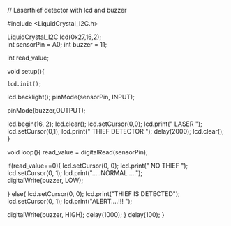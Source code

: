 // Laserthief detector with lcd and buzzer 

#include <LiquidCrystal_I2C.h>

LiquidCrystal_I2C lcd(0x27,16,2);  
int sensorPin = A0; 
int buzzer = 11;

int read_value; 

void setup(){ 

    lcd.init();                      
  lcd.backlight();
    pinMode(sensorPin, INPUT); 

pinMode(buzzer,OUTPUT); 


lcd.begin(16, 2);
lcd.clear();
lcd.setCursor(0,0);
lcd.print("     LASER   ");
lcd.setCursor(0,1);
lcd.print(" THIEF DETECTOR ");
delay(2000);
lcd.clear();
}

void loop(){
read_value = digitalRead(sensorPin); 

if(read_value==0){ 
lcd.setCursor(0, 0);
lcd.print("   NO  THIEF   ");   
lcd.setCursor(0, 1);
lcd.print(".....NORMAL.....");   
digitalWrite(buzzer, LOW); 


}
else{ 
lcd.setCursor(0, 0);
lcd.print("THIEF IS DETECTED");  
lcd.setCursor(0, 1);
lcd.print("ALERT....!!!    ");
    
digitalWrite(buzzer, HIGH); 
delay(1000);
}
delay(100);
}
